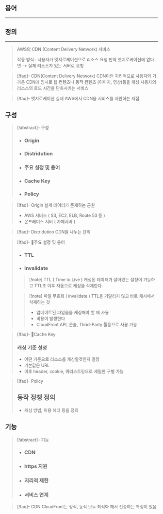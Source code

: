 
## 용어
---



## 정의
---
> AWS의 CDN (Content Delivery Network) 서비스
> 
> 작동 방식 : 
> 사용자가 엣지로케이션으로 리소스 요청 만약 엣지로케이션에 없다면 -> 실제 리소스가 있는 서버로 요청



> [!faq]- CDN(Content Delivery Network)
> CDN이란 지리적으로 사용자와 가까운 CDN에 임시로 웹 컨텐츠나 동적 컨텐츠 (이미지, 영상)등을 캐싱
>사용자의  리소스의 로드 시간을 단축시키는 서비스 

> [!faq]- 엣지로케이션
> 실제 AWS에서 CDN을 서비스를 지원하는 지점

구성
---
> [!abstract]- 구성
>- ### Origin
>- ### Distridution
>- ### 주요 설정 및 용어
>- ### Cache Key
>- ### Policy

>[!faq]- Origin
>실제 데이터가 존재하는 근원
>- AWS 서비스 ( S3, EC2, ELB, Route 53 등 )
>- 온프레미스 서버 ( 자체서버 )

>[!faq]- Distridution
>CDN을 나누는 단위

>[!faq]- 주요 설정 및 용어
>- ### TTL
>- ### Invalidate
>
>>[!note]  TTL ( Time to Live )
>>캐싱된 데이터가 살아있는 설정이 가능하고 TTL초 이후 자동으로 캐싱을 삭제한다.
>
>>[!note] 파일 무효화 ( invalidate ) 
>>TTL을 기달리지 않고 바로 캐시에서 삭제하는 것
>>- 업데이트된 파일을을 캐싱해야 할 때 사용
>>- 비용이 발생한다
>>- CloudFront API, 콘솔, Thrid-Party 툴등으로 사용 가능

>[!faq]- Cache Key
>### 캐싱 기준 설정
> - 어떤 기준으로 리소스를 캐싱할것인지 결정
> - 기본값은 URL
> - 이후 header, cookie, 쿼리스트링으로 세밀한 구별 가능

>[!faq]- Policy
>## 동작 정챙 정의
>- 캐싱 방법, 허용 헤더 등을 정의


## 기능
> [!abstract]- 기능
>- ### CDN
>- ### https 지원
>- ### 지리적 제한
>- ### 서비스 연계

>[!faq]- CDN
>CloudFront는 정적, 동적 모두 최적화 해서 전송하는 특징이 있음


